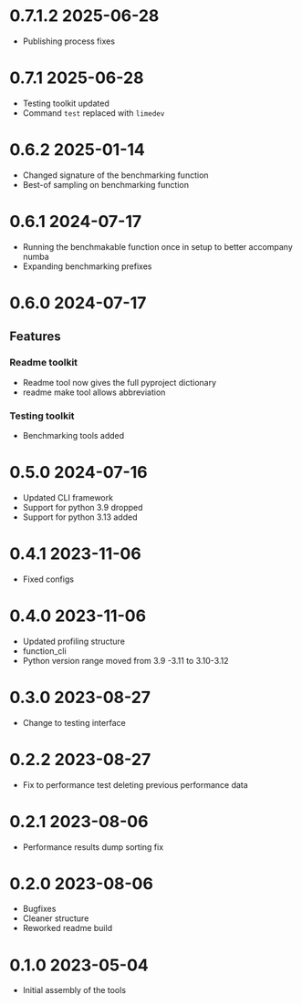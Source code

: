 # 0.7.1.2 2025-06-28

- Publishing process fixes

# 0.7.1 2025-06-28

- Testing toolkit updated
- Command `test` replaced with `limedev`

# 0.6.2 2025-01-14

- Changed signature of the benchmarking function
- Best-of sampling on benchmarking function

# 0.6.1 2024-07-17

- Running the benchmakable function once in setup to better accompany numba
- Expanding benchmarking prefixes

# 0.6.0 2024-07-17

## Features

### Readme toolkit

- Readme tool now gives the full pyproject dictionary
- readme make tool allows abbreviation

### Testing toolkit

- Benchmarking tools added

# 0.5.0 2024-07-16

- Updated CLI framework
- Support for python 3.9 dropped
- Support for python 3.13 added

# 0.4.1 2023-11-06

- Fixed configs

# 0.4.0 2023-11-06

- Updated profiling structure
- function_cli
- Python version range moved from 3.9 -3.11 to 3.10-3.12

# 0.3.0 2023-08-27

- Change to testing interface

# 0.2.2 2023-08-27

- Fix to performance test deleting previous performance data

# 0.2.1 2023-08-06

- Performance results dump sorting fix

# 0.2.0 2023-08-06

- Bugfixes
- Cleaner structure
- Reworked readme build

# 0.1.0 2023-05-04

- Initial assembly of the tools
